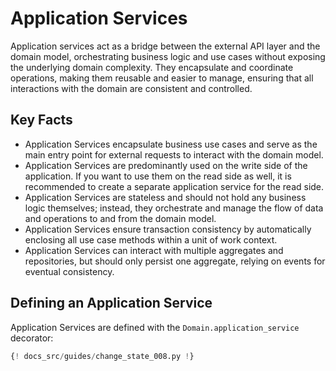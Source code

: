 # Application Services

Application services act as a bridge between the external API layer and the
domain model, orchestrating business logic and use cases without exposing the
underlying domain complexity. They encapsulate and coordinate operations,
making them reusable and easier to manage, ensuring that all interactions with
the domain are consistent and controlled.

## Key Facts

- Application Services encapsulate business use cases and serve as the main
entry point for external requests to interact with the domain model.
- Application Services are predominantly used on the write side of the
application. If you want to use them on the read side as well, it is
recommended to create a separate application service for the read side.
- Application Services are stateless and should not hold any business logic
themselves; instead, they orchestrate and manage the flow of data and
operations to and from the domain model.
- Application Services ensure transaction consistency by automatically
enclosing all use case methods within a unit of work context.
- Application Services can interact with multiple aggregates and repositories,
but should only persist one aggregate, relying on events for eventual
consistency.

## Defining an Application Service

Application Services are defined with the `Domain.application_service`
decorator:

```python hl_lines="32 34 41"
{! docs_src/guides/change_state_008.py !}
```
